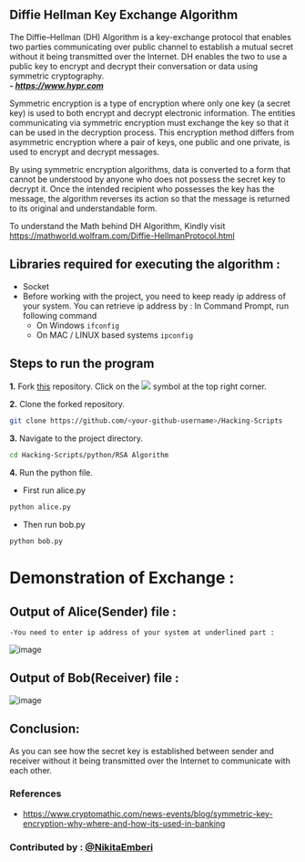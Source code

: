 ## Diffie Hellman Key Exchange Algorithm
The Diffie–Hellman (DH) Algorithm is a key-exchange protocol that enables two parties communicating over public channel to establish a mutual secret without it being 
transmitted over the Internet. DH enables the two to use a public key to encrypt and decrypt their conversation or data using symmetric cryptography. </br>
***- https://www.hypr.com*** </br>

Symmetric encryption is a type of encryption where only one key (a secret key) is used to both encrypt and decrypt electronic information. The entities communicating via 
symmetric encryption must exchange the key so that it can be used in the decryption process. This encryption method differs from asymmetric encryption where a pair of keys, 
one public and one private, is used to encrypt and decrypt messages.

By using symmetric encryption algorithms, data is converted to a form that cannot be understood by anyone who does not possess the secret key to decrypt it. 
Once the intended recipient who possesses the key has the message, the algorithm reverses its action so that the message is returned to its original and understandable form.

To understand the Math behind DH Algorithm, Kindly visit https://mathworld.wolfram.com/Diffie-HellmanProtocol.html

## Libraries required for executing the algorithm :
- Socket
- Before working with the project, you need to keep ready ip address of your system. You can retrieve ip address by :
  In Command Prompt, run following command
  - On Windows
    ```ifconfig```
  - On MAC / LINUX based systems
    ```ipconfig```

## Steps to run the program
**1.** Fork [this](https://github.com/Tejas1510/Hacking-Scripts/) repository.
Click on the <a href="https://github.com/Tejas1510/Hacking-Scripts/"><img src="https://img.icons8.com/ios/24/000000/code-fork.png"></a> symbol at the top right corner.

**2.** Clone the forked repository.

```bash
git clone https://github.com/<your-github-username>/Hacking-Scripts
```
**3.** Navigate to the project directory.

```bash
cd Hacking-Scripts/python/RSA Algorithm
```
**4.** Run the python file.
- First run alice.py
```bash
python alice.py
```
- Then run bob.py
```bash 
python bob.py
```
# Demonstration of Exchange :
## Output of Alice(Sender) file : 
    -You need to enter ip address of your system at underlined part :
   ![image](https://user-images.githubusercontent.com/59737567/139343247-96b5a47b-5e37-486b-8b98-d61f1fa1f75d.png)

## Output of Bob(Receiver) file : 
![image](https://user-images.githubusercontent.com/59737567/139343330-22472403-62f7-4221-9752-2e480eda8a52.png)

## Conclusion:
As you can see how the secret key is established between sender and receiver without it being transmitted over the Internet to communicate with each other.

### References
- https://www.cryptomathic.com/news-events/blog/symmetric-key-encryption-why-where-and-how-its-used-in-banking


### Contributed by : [@NikitaEmberi](https://github.com/NikitaEmberi)

